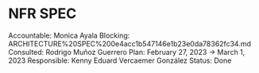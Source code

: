 # NFR SPEC

Accountable: Monica Ayala
Blocking: ARCHITECTURE%20SPEC%200e4acc1b547146e1b23e0da78362fc34.md
Consulted: Rodrigo Muñoz Guerrero
Plan: February 27, 2023 → March 1, 2023
Responsible: Kenny Eduard Vercaemer González
Status: Done